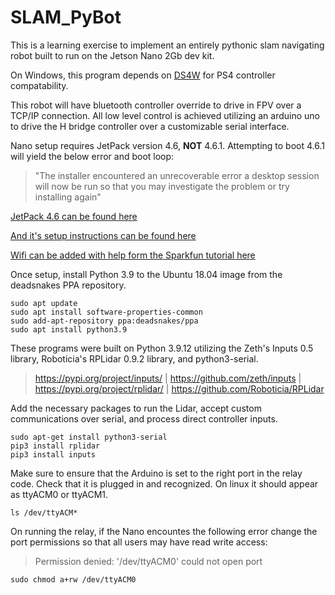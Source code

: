 # SLAM_PyBot

This is a learning exercise to implement an entirely pythonic slam navigating robot built to run on the Jetson Nano 2Gb dev kit.   


On Windows, this program depends on [DS4W](https://ds4-windows.com/) for PS4 controller compatability.   



This robot will have bluetooth controller override to drive in FPV over a TCP/IP connection.
All low level control is achieved utilizing an arduino uno to drive the H bridge controller over a customizable serial interface.   





Nano setup requires JetPack version 4.6, **NOT** 4.6.1. 
Attempting to boot 4.6.1 will yield the below error and boot loop:
>"The installer encountered an unrecoverable error a desktop session will now be run so that you may investigate the problem or try installing again"   



[JetPack 4.6 can be found here](https://developer.nvidia.com/embedded/jetpack-sdk-46#collapseJetsonNano)

[And it's setup instructions can be found here](https://developer.nvidia.com/embedded/learn/get-started-jetson-nano-2gb-devkit#write)

[Wifi can be added with help form the Sparkfun tutorial here](https://learn.sparkfun.com/tutorials/adding-wifi-to-the-nvidia-jetson/all)   


Once setup, install Python 3.9 to the Ubuntu 18.04 image from the deadsnakes PPA repository.
```
sudo apt update
sudo apt install software-properties-common
sudo add-apt-repository ppa:deadsnakes/ppa
sudo apt install python3.9
```


These programs were built on Python 3.9.12 utilizing the Zeth's Inputs 0.5 library, Roboticia's RPLidar 0.9.2 library, and python3-serial.

>https://pypi.org/project/inputs/  |  https://github.com/zeth/inputs  |  https://pypi.org/project/rplidar/  |  https://github.com/Roboticia/RPLidar

Add the necessary packages to run the Lidar, accept custom communications over serial, and process direct controller inputs.
```
sudo apt-get install python3-serial
pip3 install rplidar
pip3 install inputs
```   


Make sure to ensure that the Arduino is set to the right port in the relay code. Check that it is plugged in and recognized. On linux it should appear as ttyACM0 or ttyACM1.
```
ls /dev/ttyACM*
```


On running the relay, if the Nano encountes the following error change the port permissions so that all users may have read write access:
>Permission denied: '/dev/ttyACM0' could not open port
```
sudo chmod a+rw /dev/ttyACM0
```
